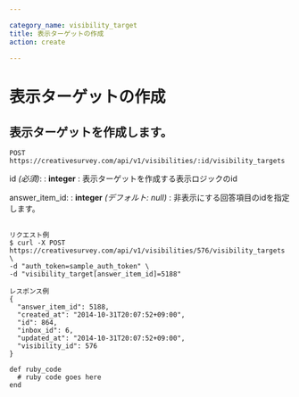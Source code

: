 ```yaml
---

category_name: visibility_target
title: 表示ターゲットの作成
action: create

---
```


# 表示ターゲットの作成

## 表示ターゲットを作成します。

`POST https://creativesurvey.com/api/v1/visibilities/:id/visibility_targets`

id _(必須)_:
: __integer__
: 表示ターゲットを作成する表示ロジックのid

answer_item_id:
: __integer__ _(デフォルト: null)_
: 非表示にする回答項目のidを指定します。

~~~

リクエスト例
$ curl -X POST https://creativesurvey.com/api/v1/visibilities/576/visibility_targets \
-d "auth_token=sample_auth_token" \
-d "visibility_target[answer_item_id]=5188"

レスポンス例
{
  "answer_item_id": 5188,
  "created_at": "2014-10-31T20:07:52+09:00",
  "id": 864,
  "inbox_id": 6,
  "updated_at": "2014-10-31T20:07:52+09:00",
  "visibility_id": 576
}

~~~

~~~
def ruby_code
  # ruby code goes here
end
~~~

